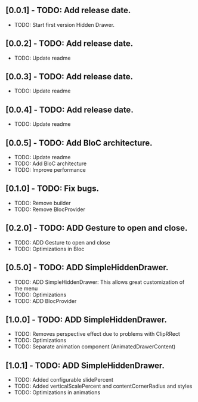 ## [0.0.1] - TODO: Add release date.

* TODO: Start first version Hidden Drawer.

## [0.0.2] - TODO: Add release date.

* TODO: Update readme

## [0.0.3] - TODO: Add release date.

* TODO: Update readme

## [0.0.4] - TODO: Add release date.

* TODO: Update readme

## [0.0.5] - TODO: Add BloC architecture.

* TODO: Update readme
* TODO: Add BloC architecture
* TODO: Improve performance

## [0.1.0] - TODO: Fix bugs.

* TODO: Remove builder
* TODO: Remove BlocProvider

## [0.2.0] - TODO: ADD Gesture to open and close.

* TODO: ADD Gesture to open and close
* TODO: Optimizations in Bloc

## [0.5.0] - TODO: ADD SimpleHiddenDrawer.

* TODO: ADD SimpleHiddenDrawer: This allows great customization of the menu
* TODO: Optimizations
* TODO: ADD BlocProvider

## [1.0.0] - TODO: ADD SimpleHiddenDrawer.

* TODO: Removes perspective effect due to problems with ClipRRect
* TODO: Optimizations
* TODO: Separate animation component (AnimatedDrawerContent)

## [1.0.1] - TODO: ADD SimpleHiddenDrawer.

* TODO: Added configurable slidePercent
* TODO: Added verticalScalePercent and contentCornerRadius and styles
* TODO: Optimizations in animations

